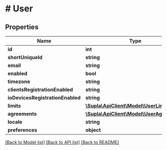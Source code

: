 # # User

## Properties

Name | Type | Description | Notes
------------ | ------------- | ------------- | -------------
**id** | **int** | Identifier | [optional]
**shortUniqueId** | **string** |  | [optional]
**email** | **string** |  | [optional]
**enabled** | **bool** |  | [optional]
**timezone** | **string** |  | [optional]
**clientsRegistrationEnabled** | **string** |  | [optional]
**ioDevicesRegistrationEnabled** | **string** |  | [optional]
**limits** | [**\Supla\ApiClient\Model\UserLimits**](UserLimits.md) |  | [optional]
**agreements** | [**\Supla\ApiClient\Model\UserAgreements**](UserAgreements.md) |  | [optional]
**locale** | **string** |  | [optional]
**preferences** | **object** |  | [optional]

[[Back to Model list]](../../README.md#models) [[Back to API list]](../../README.md#endpoints) [[Back to README]](../../README.md)

